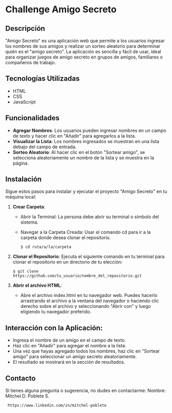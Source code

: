# Challenge Amigo Secreto 

## Descripción
"Amigo Secreto" es una aplicación web que permite a los usuarios ingresar los nombres de sus amigos y realizar un sorteo aleatorio para determinar quién es el "amigo secreto". La aplicación es sencilla y fácil de usar, ideal para organizar juegos de amigo secreto en grupos de amigos, familiares o compañeros de trabajo.

## Tecnologías Utilizadas
- HTML
- CSS
- JavaScript

## Funcionalidades
- **Agregar Nombres**: Los usuarios pueden ingresar nombres en un campo de texto y hacer clic en "Añadir" para agregarlos a la lista.
- **Visualizar la Lista**: Los nombres ingresados se muestran en una lista debajo del campo de entrada.
- **Sorteo Aleatorio**: Al hacer clic en el botón "Sortear amigo", se selecciona aleatoriamente un nombre de la lista y se muestra en la página.

## Instalación

Sigue estos pasos para instalar y ejecutar el proyecto "Amigo Secreto" en tu máquina local:

1. **Crear Carpeta**:
    - Abrir la Terminal: La persona debe abrir su terminal o símbolo del sistema.
    - Navegar a la Carpeta Creada: Usar el comando cd para ir a la carpeta donde desea          clonar el repositorio.

          $ cd ruta/a/la/carpeta


2. **Clonar el Repositorio**:
   Ejecuta el siguiente comando en tu terminal para clonar el repositorio en un directorio de tu elección:

       $ git clone https://github.com/tu_usuario/nombre_del_repositorio.git


4. **Abrir el archivo HTML**:
    - Abre el archivo index.html en tu navegador web. Puedes hacerlo arrastrando el          archivo a la ventana del navegador o haciendo clic derecho sobre el archivo y seleccionando        "Abrir con" y luego eligiendo tu navegador preferido.

 ## Interacción con la Aplicación:
   - Ingresa el nombre de un amigo en el campo de texto.
   - Haz clic en "Añadir" para agregar el nombre a la lista.
   - Una vez que hayas agregado todos los nombres, haz clic en "Sortear amigo" para               seleccionar un amigo secreto aleatoriamente.
   - El resultado se mostrará en la sección de resultados.

## Contacto 
Si tienes alguna pregunta o sugerencia, no dudes en contactarme:
     Nombre:    Mitchel D. Poblete S.
     
     https://www.linkedin.com/in/mitchel-poblete
 



